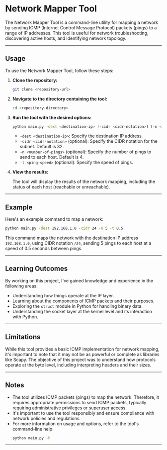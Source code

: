 # Network Mapper Tool

The Network Mapper Tool is a command-line utility for mapping a network by sending ICMP (Internet Control Message Protocol) packets (pings) to a range of IP addresses. This tool is useful for network troubleshooting, discovering active hosts, and identifying network topology.

---

## Usage

To use the Network Mapper Tool, follow these steps:

1. **Clone the repository:**
   ```bash
   git clone <repository-url>
   ```

2. **Navigate to the directory containing the tool:**
   ```sh
   cd <repository-directory>
   ```

3. **Run the tool with the desired options:**
   ```sh
   python main.py -dest <destination-ip> [-cidr <cidr-notation>] [-n <number-of-pings>] [-t <ping-speed>]
   ```

   - `-dest <destination-ip>`: Specify the destination IP address.
   - `-cidr <cidr-notation>` (optional): Specify the CIDR notation for the subnet. Default is 32.
   - `-n <number-of-pings>` (optional): Specify the number of pings to send to each host. Default is 4.
   - `-t <ping-speed>` (optional): Specify the speed of pings. 

5. **View the results:**

   The tool will display the results of the network mapping, including the status of each host (reachable or unreachable).

---

## Example

Here's an example command to map a network:

```sh
python main.py -dest 192.168.1.0 -cidr 24 -n 5 -t 0.5
```

This command maps the network with the destination IP address `192.168.1.0`, using CIDR notation `/24`, sending 5 pings to each host at a speed of 0.5 seconds between pings.

---

## Learning Outcomes

By working on this project, I've gained knowledge and experience in the following areas:

- Understanding how things operate at the IP layer.
- Learning about the components of ICMP packets and their purposes.
- Exploring the `struct` module in Python for handling binary data.
- Understanding the socket layer at the kernel level and its interaction with Python.

---

## Limitations

While this tool provides a basic ICMP implementation for network mapping, it's important to note that it may not be as powerful or complete as libraries like Scapy. The objective of this project was to understand how protocols operate at the byte level, including interpreting headers and their sizes.

---

## Notes

- The tool utilizes ICMP packets (pings) to map the network. Therefore, it requires appropriate permissions to send ICMP packets, typically requiring administrative privileges or superuser access.
- It's important to use the tool responsibly and ensure compliance with network policies and regulations.
- For more information on usage and options, refer to the tool's command-line help:
  ```sh
  python main.py -h
  ```

---
